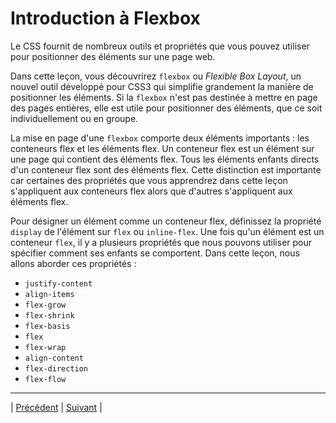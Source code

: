 # Introduction à Flexbox

Le CSS fournit de nombreux outils et propriétés que vous pouvez utiliser pour positionner des éléments sur une page web.

Dans cette leçon, vous découvrirez `flexbox` ou *Flexible Box Layout*, un nouvel outil développé pour CSS3 qui simplifie grandement la manière de positionner les éléments.
Si la `flexbox` n'est pas destinée à mettre en page des pages entières, elle est utile pour positionner des éléments, que ce soit individuellement ou en groupe.

La mise en page d'une `flexbox` comporte deux éléments importants : les conteneurs flex et les éléments flex.
Un conteneur flex est un élément sur une page qui contient des éléments flex. Tous les éléments enfants directs d'un conteneur flex sont des éléments flex. Cette distinction est importante car certaines des propriétés que vous apprendrez dans cette leçon s'appliquent aux conteneurs flex alors que d'autres s'appliquent aux éléments flex.

Pour désigner un élément comme un conteneur flex, définissez la propriété `display` de l'élément sur `flex` ou `inline-flex`.
Une fois qu'un élément est un conteneur `flex`, il y a plusieurs propriétés que nous pouvons utiliser pour spécifier comment ses enfants se comportent.
Dans cette leçon, nous allons aborder ces propriétés :

  - `justify-content`
  - `align-items`
  - `flex-grow`
  - `flex-shrink`
  - `flex-basis`
  - `flex`
  - `flex-wrap`
  - `align-content`
  - `flex-direction`
  - `flex-flow`
  
  
___
| [Précédent](../12-doc/3-stackoverflow.md)       | [Suivant](./2-flex.md)    |
